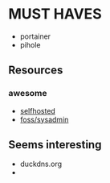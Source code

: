 # MUST HAVES
- portainer
- pihole


## Resources
### awesome
- [selfhosted](https://github.com/awesome-selfhosted/awesome-selfhosted)
- [foss/sysadmin](https://github.com/awesome-foss/awesome-sysadmin)

## Seems interesting
- duckdns.org
- 